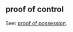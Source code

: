 ## proof of control

<p class="c8"><span>See: </span><span class="c2"><a class="c3" href="#h.s0sx91peii5f">proof of possession</a></span><span class="c0">.</span></p>

